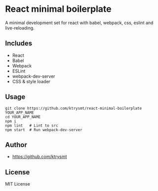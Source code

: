 # React minimal boilerplate

A minimal development set for react with babel, webpack, css, eslint and live-reloading.

## Includes

- React
- Babel
- Webpack
- ESLint
- webpack-dev-server
- CSS & style loader

## Usage

```
git clone https://github.com/ktrysmt/react-minimal-boilerplate YOUR_APP_NAME
cd YOUR_APP_NAME
npm i
npm lint   # Lint to src
npm start  # Run webpack-dev-server
```

## Author

- <https://github.com/ktrysmt>

## License

MIT License
